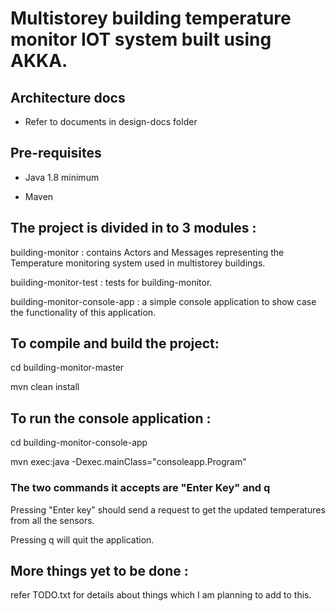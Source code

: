 # Multistorey building temperature monitor IOT system built using AKKA.

## Architecture docs 
* Refer to documents in design-docs folder


## Pre-requisites
* Java 1.8 minimum

* Maven


## The project is divided in to 3 modules : 

building-monitor :  contains Actors and Messages representing the Temperature monitoring system used in multistorey buildings.

building-monitor-test : tests for building-monitor.

building-monitor-console-app  : a simple console application to show case the functionality of this application.


## To compile and build the project:

cd building-monitor-master

mvn clean install


## To run the console application :
cd building-monitor-console-app

mvn exec:java -Dexec.mainClass="consoleapp.Program"


### The two commands it accepts are "Enter Key" and q

Pressing "Enter key" should send a request to get the updated temperatures from all the sensors.

Pressing q will quit the application.


## More things yet to be done :

refer TODO.txt for details about things which I am planning to add to this.
